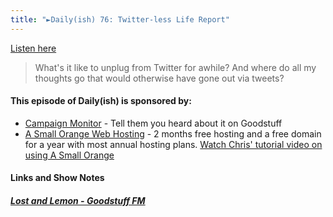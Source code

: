 ```yaml
---
title: "►Daily(ish) 76: Twitter-less Life Report"
---
```

<p><a href="https://goodstuff.network/dailyish/76">Listen here</a></p>
<blockquote><p>
  What&#39;s it like to unplug from Twitter for awhile? And where do all my thoughts go that would otherwise have gone out via tweets?
</p></blockquote>
<h4>This episode of Daily(ish) is sponsored by:</h4>
<ul>
<li><a href="https://ift.tt/rqRIS2">Campaign Monitor</a> - Tell them you heard about it on Goodstuff</li>
<li><a href="https://ift.tt/1oqsVa4">A Small Orange Web Hosting</a> - 2 months free hosting and a free domain for a year with most annual hosting plans. <a href="https://ift.tt/1CMk9eH">Watch Chris&#39; tutorial video on using A Small Orange</a></li>
</ul>
<h4>Links and Show Notes</h4>
<h5><a href="https://goodstuff.network/ll" target="_blank">Lost and Lemon - Goodstuff FM</a></h5>
